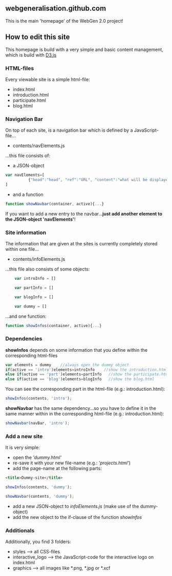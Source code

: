 ## webgeneralisation.github.com

This is the main 'homepage' of the WebGen 2.0 project!

## How to edit this site

This homepage is build with a very simple and basic content management, which is build with [D3.js](http://d3js.org/)

### HTML-files

Every viewable site is a simple html-file:
* index.html
* introduction.html
* participate.html
* blog.html

### Navigation Bar
On top of each site, is a navigation bar which is defined by a JavaScript-file...
* contents/navElements.js

...this file consists of:
* a JSON-object 

```JavaScript
var navElements=[
		  {"head":"head", "ref":"URL", "content":"what will be displayed"},...
]
```
* and a function

```JavaScript
function showNavbar(container, active){...}
```

If you want to add a new entry to the navbar...**just add another element to the JSON-object 'navElements'**!

### Site information

The information that are given at the sites is currently completely stored within one file...
* contents/infoElements.js

...this file also consists of some objects:
```JavaScript
	var introInfo = []

	var partInfo = []

	var blogInfo = []

	var dummy = []
```

...and one function:

 ```JavaScript
 function showInfos(container, active){...}
 ```
### Dependencies

**showInfos** depends on some information that you define within the corresponding html-files

```JavaScript
var elements = dummy	//always open the dummy object
if(active == 'intro')elements=introInfo    //show the introduction.html
else if(active == 'part')elements=partInfo   //show the participate.html
else if(active == 'blog')elements=blogInfo   //show the blog.html
```

You can see the corresponding part in the html-file (e.g.: introduction.html):

```JavaScript
showInfos(contents, 'intro');
```

**showNavbar** has the same dependency...so you have to define it in the same manner within in the corresponding html-file (e.g.: introduction.html):

```JavaScript
showNavbar(navBar, 'intro');
```

### Add a new site

It is very simple:
* open the *'dummy.html'*
* re-save it with your new file-name (e.g.: *'projects.html'*)
* add the page-name at the following parts:

```HTML
<title>Dummy-site</title>
```

```JavaScript
showInfos(contents, 'dummy');
```

```JavaScript
showNavbar(contents, 'dummy');
```
* add a new JSON-object to *infoElements.js* (make use of the dummy-object)
* add the new object to the if-clause of the function *showInfos*

### Additionals

Additionally, you find 3 folders:
* styles			--> all CSS-files
* interactive_logo	--> the JavaScript-code for the interactive logo on index.html
* graphics			--> all images like *.png, *.jpg or *.xcf